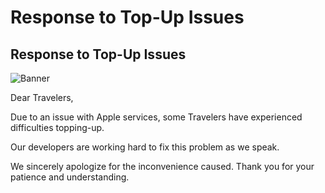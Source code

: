 # Response to Top-Up Issues
## Response to Top-Up Issues
![Banner](https://uploadstatic-sea.mihoyo.com/announcement/2020/09/17/fe7e72baa8e4ac5e237f027a819b212e_1810382356058921425.jpg)

Dear Travelers,

Due to an issue with Apple services, some Travelers have experienced difficulties topping-up.

Our developers are working hard to fix this problem as we speak.

We sincerely apologize for the inconvenience caused. Thank you for your patience and understanding.
